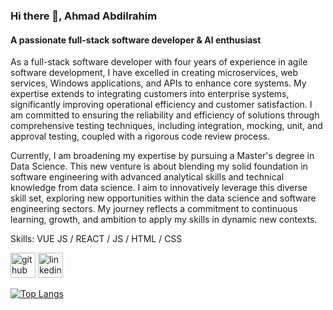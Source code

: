 
<!--
[![Anurag's GitHub stats](https://github-readme-stats.vercel.app/api?username=Ahmadar91)](https://github.com/anuraghazra/github-readme-stats)
-->



### Hi there 👋, Ahmad Abdilrahim
#### A passionate full-stack software developer & AI enthusiast 
As a full-stack software developer with four years of experience in agile software development, I have excelled in creating microservices, web services, Windows applications, and APIs to enhance core systems. My expertise extends to integrating customers into enterprise systems, significantly improving operational efficiency and customer satisfaction. I am committed to ensuring the reliability and efficiency of solutions through comprehensive testing techniques, including integration, mocking, unit, and approval testing, coupled with a rigorous code review process.

Currently, I am broadening my expertise by pursuing a Master's degree in Data Science. This new venture is about blending my solid foundation in software engineering with advanced analytical skills and technical knowledge from data science. I aim to innovatively leverage this diverse skill set, exploring new opportunities within the data science and software engineering sectors. My journey reflects a commitment to continuous learning, growth, and ambition to apply my skills in dynamic new contexts.

Skills: VUE JS / REACT / JS / HTML / CSS



[<img src='https://cdn.jsdelivr.net/npm/simple-icons@3.0.1/icons/github.svg' alt='github' height='40'>](https://github.com/https://github.com/Ahmadar91/)  [<img src='https://cdn.jsdelivr.net/npm/simple-icons@3.0.1/icons/linkedin.svg' alt='linkedin' height='40'>](https://www.linkedin.com/in/https://www.linkedin.com/in/ahmad-abdilrahim//)  

[![Top Langs](https://github-readme-stats.vercel.app/api/top-langs/?username=https://github.com/Ahmadar91/)](https://github.com/anuraghazra/github-readme-stats)

